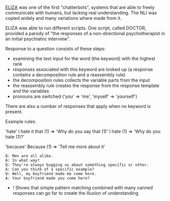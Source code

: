 [ELIZA](https://en.wikipedia.org/wiki/ELIZA) was one of the first "chatterbots", systems that are able to freely communicate with humans, but lacking real understanding. The NLI was copied widely and many variations where made from it.

ELIZA was able to run different scripts. One script, called DOCTOR, provided a parody of "the responses of a non-directional psychotherapist in an initial psychiatric interview".

Response to a question consists of these steps:

- examining the text input for the word (the keyword) with the highest rank
- responses associated with this keyword are looked up (a response contains a decomposition rule and a reassembly rule)
- the decomposition rules collects the variable parts from the input
- the reassembly rule creates the response from the response template and the variables
- pronouns are switched ('you' => 'me', 'myself' => 'yourself')

There are also a number of responses that apply when no keyword is present.

Example rules:

'hate'
I hate it that (1) => 'Why do you say that (1)'
I hate (1) => 'Why do you hate (1)?'

'because'
Because (1) => 'Tell me more about it'

~~~
Q: Men are all alike.
A: In what way?
Q: They're always bugging us about something specific or other.
A: Can you think of a specific example?
Q: Well, my boyfriend made me come here.
A: Your boyfriend made you come here?
~~~

+ ! Shows that simple pattern matching combined with many canned responses can go far to create the illusion of understanding

